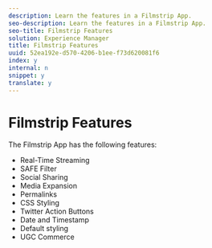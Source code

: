 ```yaml
---
description: Learn the features in a Filmstrip App.
seo-description: Learn the features in a Filmstrip App.
seo-title: Filmstrip Features
solution: Experience Manager
title: Filmstrip Features
uuid: 52ea192e-d570-4206-b1ee-f73d620081f6
index: y
internal: n
snippet: y
translate: y
---
```


# Filmstrip Features

The Filmstrip App has the following features:

* Real-Time Streaming
* SAFE Filter
* Social Sharing
* Media Expansion
* Permalinks
* CSS Styling
* Twitter Action Buttons
* Date and Timestamp
* Default styling
* UGC Commerce
